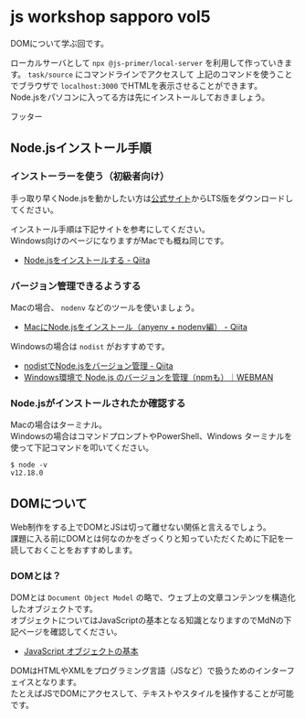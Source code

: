 # js workshop sapporo vol5

DOMについて学ぶ回です。

ローカルサーバとして `npx @js-primer/local-server` を利用して作っていきます。
`task/source` にコマンドラインでアクセスして 上記のコマンドを使うことでブラウザで `localhost:3000` でHTMLを表示させることができます。  
Node.jsをパソコンに入ってる方は先にインストールしておきましょう。

フッター

## Node.jsインストール手順

### インストーラーを使う（初級者向け）

手っ取り早くNode.jsを動かしたい方は[公式サイト](https://nodejs.org/ja/)からLTS版をダウンロードしてください。

インストール手順は下記サイトを参考にしてください。  
Windows向けのページになりますがMacでも概ね同じです。

- [Node.jsをインストールする - Qiita](https://qiita.com/sefoo0104/items/0653c935ea4a4db9dc2b)

### バージョン管理できるようする

Macの場合、 `nodenv` などのツールを使いましょう。

- [MacにNode.jsをインストール（anyenv + nodenv編） - Qiita](https://qiita.com/kyosuke5_20/items/eece817eb283fc9d214f)

Windowsの場合は `nodist` がおすすめです。

- [nodistでNode.jsをバージョン管理 - Qiita](https://qiita.com/satoyan419/items/56e0b5f35912b9374305)
- [Windows環境で Node.js のバージョンを管理（npmも）｜WEBMAN](https://webman-japan.com/win-node-npm-ver-manage/)

### Node.jsがインストールされたか確認する

Macの場合はターミナル。  
Windowsの場合はコマンドプロンプトやPowerShell、Windows ターミナルを使って下記コマンドを叩いてください。

```shell
$ node -v
v12.18.0
```

## DOMについて

Web制作をする上でDOMとJSは切って離せない関係と言えるでしょう。  
課題に入る前にDOMとは何なのかをざっくりと知っていただくために下記を一読しておくことをおすすめします。

### DOMとは？ 

DOMとは `Document Object Model` の略で、ウェブ上の文章コンテンツを構造化したオブジェクトです。  
オブジェクトについてはJavaScriptの基本となる知識となりますのでMdNの下記ページを確認してください。

- [JavaScript オブジェクトの基本](https://developer.mozilla.org/ja/docs/Learn/JavaScript/Objects/Basics)

DOMはHTMLやXMLをプログラミング言語（JSなど）で扱うためのインターフェイスとなります。  
たとえばJSでDOMにアクセスして、テキストやスタイルを操作することが可能です。
